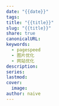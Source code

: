 ```yaml
---
date: "{{date}}"
tags:
title: "{{title}}"
slug: "{{title}}"
share: true
canonicalURL:
keywords:
  - pagespeed
  - 图片优化
  - 网站优化
description:
series:
lastmod:
cover:
  image:
author: naive
---
```

